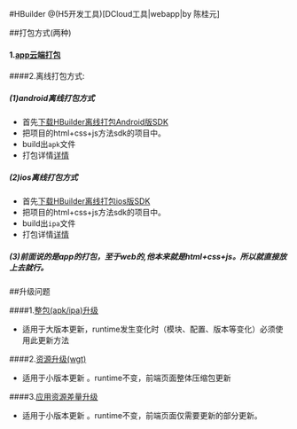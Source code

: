#HBuilder
@(H5开发工具)[DCloud工具|webapp|by 陈桂元]

##打包方式(两种)
#### 1.[app云端打包](http://ask.dcloud.net.cn/docs/#http://ask.dcloud.net.cn/article/111)
####2.离线打包方式:
##### (1)android离线打包方式
 - 首先[下载HBuilder离线打包Android版SDK](http://ask.dcloud.net.cn/article/103)
 - 把项目的html+css+js方法sdk的项目中。
 - build出```apk```文件
 - 打包详情[详情](http://ask.dcloud.net.cn/article/38)

##### (2)ios离线打包方式
 - 首先[下载HBuilder离线打包ios版SDK](http://ask.dcloud.net.cn/article/103)
 - 把项目的html+css+js方法sdk的项目中。
 - build出```ipa```文件
 - 打包详情[详情](http://ask.dcloud.net.cn/article/41)

##### (3)前面说的是app的打包，至于web的,他本来就是html+css+js。所以就直接放上去就行。
##升级问题

####1.[整包(apk/ipa)升级](http://ask.dcloud.net.cn/article/431)
- 适用于大版本更新，runtime发生变化时（模块、配置、版本等变化）必须使用此更新方法

####2.[资源升级(wgt)](http://ask.dcloud.net.cn/article/182) 
- 适用于小版本更新 。runtime不变，前端页面整体压缩包更新

####3.[应用资源差量升级](http://ask.dcloud.net.cn/article/199)
- 适用于小版本更新 。runtime不变，前端页面仅需要更新的部分更新。
